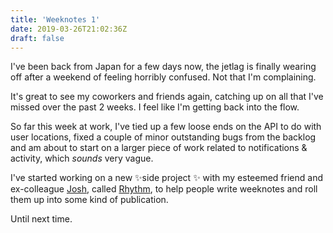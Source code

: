```yaml
---
title: 'Weeknotes 1'
date: 2019-03-26T21:02:36Z
draft: false
---
```


I've been back from Japan for a few days now, the jetlag is finally wearing off after a weekend of feeling horribly confused. Not that I'm complaining.

It's great to see my coworkers and friends again, catching up on all that I've missed over the past 2 weeks. I feel like I'm getting back into the flow.

So far this week at work, I've tied up a few loose ends on the API to do with user locations, fixed a couple of minor outstanding bugs from the backlog and am about to start on a larger piece of work related to notifications & activity, which _sounds_ very vague.

I've started working on a new ✨side project ✨ with my esteemed friend and ex-colleague [Josh](https://joshmcmillan.com/), called [Rhythm](https://rhythm.cool/), to help people write weeknotes and roll them up into some kind of publication.

Until next time.
